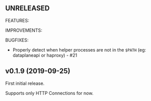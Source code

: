 ## UNRELEASED

FEATURES:

IMPROVEMENTS:

BUGFIXES:

* Properly detect when helper processes are not in the `$PATH` (eg: dataplaneapi or haproxy) - #21

## v0.1.9 (2019-09-25)

First initial release.

Supports only HTTP Connections for now.
